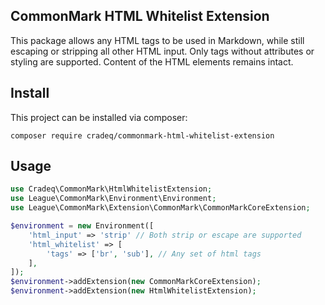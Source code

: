 ## CommonMark HTML Whitelist Extension

This package allows any HTML tags to be used in Markdown, while still escaping or stripping all other HTML input.
Only tags without attributes or styling are supported.
Content of the HTML elements remains intact.

## Install
This project can be installed via composer:

`composer require cradeq/commonmark-html-whitelist-extension`

## Usage
```php
use Cradeq\CommonMark\HtmlWhitelistExtension;
use League\CommonMark\Environment\Environment;
use League\CommonMark\Extension\CommonMark\CommonMarkCoreExtension;

$environment = new Environment([
    'html_input' => 'strip' // Both strip or escape are supported
    'html_whitelist' => [
        'tags' => ['br', 'sub'], // Any set of html tags
    ],
]);
$environment->addExtension(new CommonMarkCoreExtension);
$environment->addExtension(new HtmlWhitelistExtension);
```